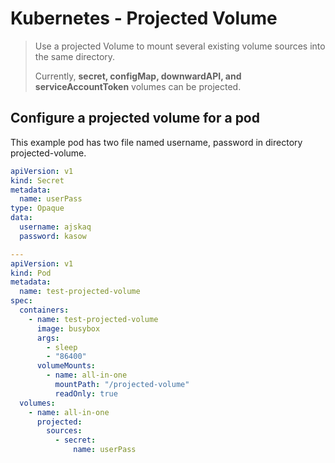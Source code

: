# Kubernetes - Projected Volume

> Use a projected Volume to mount several existing volume sources into
> the same directory.
>
> Currently, **secret, configMap, downwardAPI, and serviceAccountToken**
> volumes can be projected.

## Configure a projected volume for a pod

This example pod has two file named username, password in directory projected-volume.

```yaml
apiVersion: v1
kind: Secret
metadata:
  name: userPass
type: Opaque
data:
  username: ajskaq
  password: kasow

---
apiVersion: v1
kind: Pod
metadata:
  name: test-projected-volume
spec:
  containers:
    - name: test-projected-volume
      image: busybox
      args:
        - sleep
        - "86400"
      volumeMounts:
        - name: all-in-one
          mountPath: "/projected-volume"
          readOnly: true
  volumes:
    - name: all-in-one
      projected:
        sources:
          - secret:
              name: userPass
```
